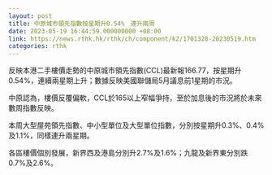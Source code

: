 ```yaml
---
layout: post
title: 中原城市領先指數按星期升0.54%　連升兩周
date: 2023-05-19 16:44:59.000000000 +08:00
link: https://news.rthk.hk/rthk/ch/component/k2/1701328-20230519.htm
categories: rthk
---
```


反映本港二手樓價走勢的中原城市領先指數(CCL)最新報166.77，按星期升0.54%，連續兩星期上升；數據反映美國聯儲局5月議息前1星期的市況。

中原認為，樓價反覆偏軟，CCL於165以上窄幅爭持，至於加息後的市況將於未來數周指數反映。

本周大型屋苑領先指數、中小型單位及大型單位指數，分別按星期升0.3%、0.4%及1.1%，同樣連升兩星期。

各區樓價個別發展，新界西及港島分別升2.7%及1.6%；九龍及新界東分別跌0.7%及2.6%。

